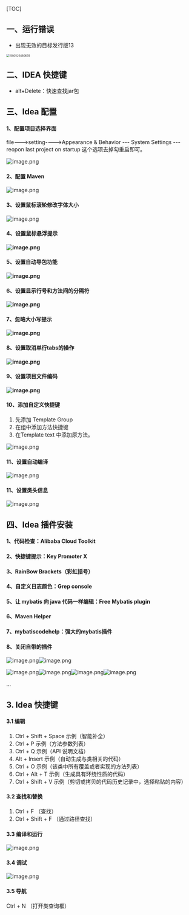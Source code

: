 [TOC]

## 一、运行错误

- 出现无效的目标发行版13

<img src="../../imgs/1580525460635.png" alt="1580525460635" style="zoom: 50%;" />

## 二、IDEA 快捷键

- alt+Delete：快速查找jar包

## 三、Idea 配置

#### 1、配置项目选择界面

file--->setting---->Appearance & Behavior --- System Settings --- reopon last project on startup 这个选项去掉勾重启即可。



![image.png](../../imgs/1579066753146-9328d799-df8b-4d20-80a0-d72ab323b76a.png)



#### 2、配置 Maven

![image.png](../../imgs/1579057960396-dc758e7a-495d-44c7-a8cf-73783642dc5c.png)



#### 3、设置鼠标滚轮修改字体大小

![image.png](../../imgs/1579066998900-0801327e-c44d-4668-a02d-7d6e1485f358.png)



#### 4、**设置鼠标悬浮提示**

**![image.png](../../imgs/1579067087694-de6e14f7-eda4-4192-adb1-31da96773712.png)**



#### 5、**设置自动导包功能**

**![image.png](../../imgs/1579067135058-10fd6e4b-7486-48e1-9f5f-dafda810a3ae.png)**

#### 6、**设置显示行号和方法间的分隔符**

**![image.png](../../imgs/1579067177533-824e9c52-e0ae-42fc-9bcb-8d69e3c0ee02.png)**

#### 7、**忽略大小写提示**

**![image.png](../../imgs/1579067213178-16d546a9-e29f-4a84-9d93-fed0f665cfc4.png)**

#### 8、**设置取消单行tabs的操作**

**![image.png](../../imgs/1579067323716-7bd90b7e-8ce1-4d02-8e1b-e51def4beb1a.png)**

#### 9、**设置项目文件编码**

**![image.png](../../imgs/1579067486917-be8fca00-e3f7-4825-bd73-f99e204c6d40.png)**

#### 10、添加自定义快捷键

1. 先添加 Template Group
2. 在组中添加方法快捷键
3. 在Template text 中添加原方法。

![image.png](../../imgs/1579068245614-9887eec5-a23e-47c4-92e3-7de7cb470996.png)

#### 11、设置自动编译

![image.png](../../imgs/1579069384968-d67ddc7c-3213-4aa1-8263-e019f8b7cd62.png)



#### 11、设置类头信息



![image.png](../../imgs/1579069533217-318532fa-0f34-4d4a-9ed3-20d45df6b961.png)







## 四、Idea 插件安装

#### 1、代码检查：Alibaba Cloud Toolkit

#### 2、快捷键提示：Key Promoter X

#### 3、RainBow Brackets（彩虹括号）

#### 4、自定义日志颜色：Grep console

#### 5、让 mybatis 向 java 代码一样编辑：Free Mybatis plugin

#### 6、Maven Helper

#### 7、mybatiscodehelp：强大的mybatis插件

#### 8、关闭自带的插件

![image.png](../../imgs/1579068570708-3af8c3cb-f63b-43a8-90f5-619ad9dd7f0c.png)![image.png](../../imgs/1579068591260-bfc8235b-d03f-46c4-a4b2-0f0fac39bbc7.png)

![image.png](../../imgs/1579068664838-29e28908-afc1-47c5-b0b9-b129129502b3.png)![image.png](../../imgs/1579068698071-36a2d0ec-2d5d-49f6-85a1-ca6d4a27ca4f.png)![image.png](../../imgs/1579068745568-9141f79e-0f23-4715-90e9-5689b6bee9a4.png)![image.png](../../imgs/1579068823512-c33c81c6-7faf-4d18-bc26-3a6100b5daf4.png)



...







## 3. Idea 快捷键

#### 3.1 编辑

1. Ctrl + Shift + Space 示例（智能补全）
2. Ctrl + P 示例（方法参数列表）
3. Ctrl + Q 示例（API 说明文档）
4. Alt + Insert 示例（自动生成与类相关的代码）
5. Ctrl + O 示例（该类中所有覆盖或者实现的方法列表）
6. Ctrl + Alt + T 示例（生成具有环绕性质的代码）
7. Ctrl + Shift + V 示例（剪切或拷贝的代码历史记录中，选择粘贴的内容）



#### 3.2 查找和替换

1. Ctrl + F （查找）
2. Ctrl + Shift + F （通过路径查找）



#### 3.3 编译和运行



![image.png](../../imgs/1579070786764-88fe19d7-2399-4f88-82fc-9932d5ad2a12.png)



#### 3.4 调试



![image.png](../../imgs/1579070831533-79322996-6b3a-4f66-84e6-ea4d3c700e41.png)



#### 3.5 导航

Ctrl + N （打开类查询框）